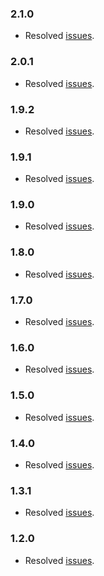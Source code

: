 ### 2.1.0
- Resolved [issues](https://github.com/jhipster/jhipster-ide/projects/24).

### 2.0.1
- Resolved [issues](https://github.com/jhipster/jhipster-ide/projects/20).

### 1.9.2
- Resolved [issues](https://github.com/jhipster/jhipster-ide/projects/23).

### 1.9.1
- Resolved [issues](https://github.com/jhipster/jhipster-ide/projects/21).

### 1.9.0
- Resolved [issues](https://github.com/jhipster/jhipster-ide/projects/19?).

### 1.8.0
- Resolved [issues](https://github.com/jhipster/jhipster-ide/projects/18?).

### 1.7.0
- Resolved [issues](https://github.com/jhipster/jhipster-ide/projects/17?).

### 1.6.0
- Resolved [issues](https://github.com/jhipster/jhipster-ide/projects/16?).

### 1.5.0
- Resolved [issues](https://github.com/jhipster/jhipster-ide/projects/14?).

### 1.4.0
- Resolved [issues](https://github.com/jhipster/jhipster-ide/projects/10?).

### 1.3.1
- Resolved [issues](https://github.com/jhipster/jhipster-ide/projects/9?).

### 1.2.0
- Resolved [issues](https://github.com/jhipster/jhipster-ide/projects/3?).

